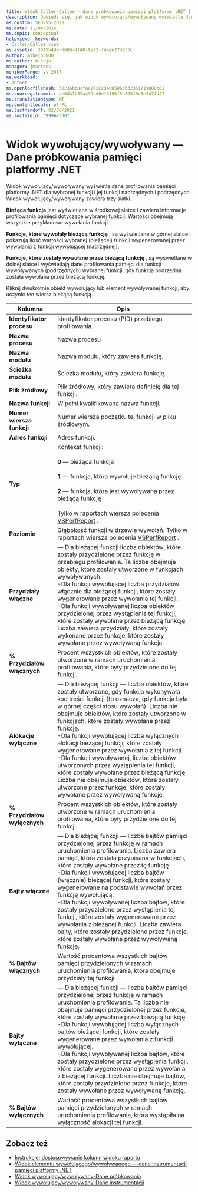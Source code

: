 ```yaml
---
title: Widok Caller-Callee — dane próbkowania pamięci platformy .NET | Microsoft Docs
description: Dowiedz się, jak widok wywołujący/wywoływany wyświetla dane próbkowania pamięci platformy .NET dla wybranej funkcji i jej funkcji nadrzędnych i podrzędnych w Eksplorator wydajności.
ms.custom: SEO-VS-2020
ms.date: 11/04/2016
ms.topic: conceptual
helpviewer_keywords:
- Caller/Callee view
ms.assetid: 36f5b4de-5686-4f40-9e72-f4aee27d833c
author: mikejo5000
ms.author: mikejo
manager: jmartens
monikerRange: vs-2017
ms.workload:
- dotnet
ms.openlocfilehash: 58236bbacfaa262c23400506cb32331719000b81
ms.sourcegitcommit: ae6d47b09a439cd0e13180f5e89510e3e347fd47
ms.translationtype: MT
ms.contentlocale: pl-PL
ms.lasthandoff: 02/08/2021
ms.locfileid: "99967530"
---
```

# <a name="callercallee-view---net-memory-sampling-data"></a>Widok wywołujący/wywoływany — Dane próbkowania pamięci platformy .NET
Widok wywołujący/wywoływany wyświetla dane profilowania pamięci platformy .NET dla wybranej funkcji i jej funkcji nadrzędnych i podrzędnych. Widok wywołujący/wywoływany zawiera trzy siatki.

 **Bieżąca funkcja** jest wyświetlana w środkowej siatce i zawiera informacje profilowania pamięci dotyczące wybranej funkcji. Wartości obejmują wszystkie przykładowe wywołania funkcji.

 **Funkcje, które wywołały bieżącą funkcję** , są wyświetlane w górnej siatce i pokazują ilość wartości wybranej (bieżącej) funkcji wygenerowanej przez wywołania z funkcji wywołującej (nadrzędnej).

 **Funkcje, które zostały wywołane przez bieżącą funkcję** , są wyświetlane w dolnej siatce i wyświetlają dane profilowania pamięci dla funkcji wywoływanych (podrzędnych) wybranej funkcji, gdy funkcja podrzędna została wywołana przez bieżącą funkcję.

 Kliknij dwukrotnie obiekt wywołujący lub element wywoływanej funkcji, aby uczynić ten wiersz bieżącą funkcją.

|Kolumna|Opis|
|------------|-----------------|
|**Identyfikator procesu**|Identyfikator procesu (PID) przebiegu profilowania.|
|**Nazwa procesu**|Nazwa procesu|
|**Nazwa modułu**|Nazwa modułu, który zawiera funkcję.|
|**Ścieżka modułu**|Ścieżka modułu, który zawiera funkcję.|
|**Plik źródłowy**|Plik źródłowy, który zawiera definicję dla tej funkcji.|
|**Nazwa funkcji**|W pełni kwalifikowana nazwa funkcji.|
|**Numer wiersza funkcji**|Numer wiersza początku tej funkcji w pliku źródłowym.|
|**Adres funkcji**|Adres funkcji.|
|**Typ**|Kontekst funkcji:<br /><br /> **0** — bieżąca funkcja<br /><br /> **1** — funkcja, która wywołuje bieżącą funkcję<br /><br /> **2** — funkcja, która jest wywoływana przez bieżącą funkcję<br /><br /> Tylko w raportach wiersza polecenia [VSPerfReport](../profiling/vsperfreport.md) .|
|**Poziomie**|Głębokość funkcji w drzewie wywołań. Tylko w raportach wiersza polecenia [VSPerfReport](../profiling/vsperfreport.md) .|
|**Przydziały włączne**|— Dla bieżącej funkcji liczba obiektów, które zostały przydzielone przez funkcję w przebiegu profilowania. Ta liczba obejmuje obiekty, które zostały utworzone w funkcjach wywoływanych.<br />-Dla funkcji wywołującej liczba przydziałów włącznie dla bieżącej funkcji, które zostały wygenerowane przez wywołania tej funkcji.<br />-Dla funkcji wywoływanej liczba obiektów przydzielonej przez wystąpienia tej funkcji, które zostały wywołane przez bieżącą funkcję. Liczba zawiera przydziały, które zostały wykonane przez funkcje, które zostały wywołane przez wywoływaną funkcję.|
|**% Przydziałów włącznych**|Procent wszystkich obiektów, które zostały utworzone w ramach uruchomienia profilowania, które były przydzielone do tej funkcji.|
|**Alokacje wyłączne**|— Dla bieżącej funkcji — liczba obiektów, które zostały utworzone, gdy funkcja wykonywała kod treści funkcji (to oznacza, gdy funkcja była w górnej części stosu wywołań). Liczba nie obejmuje obiektów, które zostały utworzone w funkcjach, które zostały wywołane przez funkcję.<br />-Dla funkcji wywołującej liczba wyłącznych alokacji bieżącej funkcji, które zostały wygenerowane przez wywołania z tej funkcji.<br />-Dla funkcji wywoływanej, liczba obiektów utworzonych przez wystąpienia tej funkcji, które zostały wywołane przez bieżącą funkcję. Liczba nie obejmuje obiektów, które zostały utworzone przez funkcje, które zostały wywołane przez wywoływaną funkcję.|
|**% Przydziałów wyłącznych**|Procent wszystkich obiektów, które zostały utworzone w ramach uruchomienia profilowania, które były przydzielone do tej funkcji.|
|**Bajty włączne**|— Dla bieżącej funkcji — liczba bajtów pamięci przydzielonej przez funkcję w ramach uruchomienia profilowania. Liczba zawiera pamięć, która została przypisana w funkcjach, które zostały wywołane przez tę funkcję.<br />-Dla funkcji wywołującej liczba bajtów (włącznie) bieżącej funkcji, które zostały wygenerowane na podstawie wywołań przez funkcję wywołującą.<br />-Dla funkcji wywoływanej liczba bajtów, które zostały przydzielone przez wystąpienia tej funkcji, które zostały wygenerowane przez wywołania z bieżącej funkcji. Liczba zawiera bajty, które zostały przydzielone przez funkcje, które zostały wywołane przez wywoływaną funkcję.|
|**% Bajtów włącznych**|Wartość procentowa wszystkich bajtów pamięci przydzielonych w ramach uruchomienia profilowania, która obejmuje przydziały tej funkcji.|
|**Bajty wyłączne**|— Dla bieżącej funkcji — liczba bajtów pamięci przydzielonej przez funkcję w ramach uruchomienia profilowania. Ta liczba nie obejmuje pamięci przydzielonej przez funkcje, które zostały wywołane przez bieżącą funkcję.<br />-Dla funkcji wywołującej liczba wyłącznych bajtów bieżącej funkcji, które zostały wygenerowane przez wywołania z funkcji wywołującej.<br />-Dla funkcji wywoływanej liczba bajtów, które zostały przydzielone przez wystąpienia funkcji, które zostały wygenerowane przez wywołania z bieżącej funkcji. Liczba nie obejmuje bajtów, które zostały przydzielone przez funkcje, które zostały wywołane przez wywoływaną funkcję.|
|**% Bajtów wyłącznych**|Wartość procentowa wszystkich bajtów pamięci przydzielonych w ramach uruchomienia profilowania, która wystąpiła na wyłączność alokacji tej funkcji.|

## <a name="see-also"></a>Zobacz też
- [Instrukcje: dostosowywanie kolumn widoku raportu](../profiling/how-to-customize-report-view-columns.md)
- [Widok elementu wywołującego/wywoływanego — dane Instrumentacji pamięci platformy .NET](../profiling/caller-callee-view-net-memory-instrumentation-data.md)
- [Widok wywołujący/wywoływany-Dane próbkowania](../profiling/caller-callee-view-sampling-data.md)
- [Widok wywołujący/wywoływany-Dane instrumentacji](../profiling/caller-callee-view-instrumentation-data.md)
